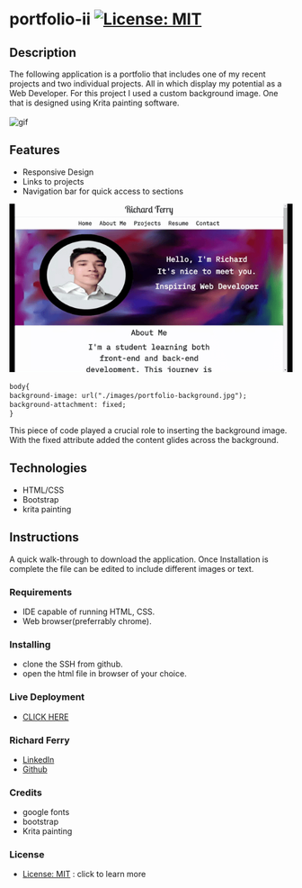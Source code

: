 # portfolio-ii [![License: MIT](https://img.shields.io/badge/License-MIT-yellow.svg)](https://opensource.org/licenses/MIT)

## Description
The following application is a portfolio that includes one of my recent projects and two individual projects. All in which display my potential as a Web Developer. For this project I used a custom background image. One that is designed using Krita painting software.
<br></br>
![gif](./assets/images/second%20portfolio.gif)

## Features 
* Responsive Design
* Links to projects
* Navigation bar for quick access to sections

![responsive](./assets/images/responsive.gif)  

```
body{
background-image: url("./images/portfolio-background.jpg");
background-attachment: fixed;
}
```
This piece of code played a crucial role to inserting the background image. With the fixed attribute added the content glides across the background.

## Technologies
* HTML/CSS
* Bootstrap
* krita painting 

## Instructions
A quick walk-through to download the application. Once Installation is complete the file can be edited to include different images or text.

### Requirements
* IDE capable of running HTML, CSS.
* Web browser(preferrably chrome).

### Installing
* clone the SSH from github.
* open the html file in browser of your choice.

### Live Deployment
* [CLICK HERE](https://rich-f-p.github.io/portfolio-ii/)

### Richard Ferry
* [LinkedIn](https://www.linkedin.com/in/richard-ferry-83120514b/)
* [Github](https://github.com/rich-f-p)

### Credits
* google fonts
* bootstrap
* Krita painting

### License
* [License: MIT](https://opensource.org/licenses/MIT) : click to learn more